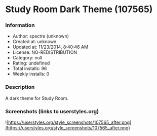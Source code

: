 # Study Room Dark Theme (107565)

### Information
- Author: spectre (unknown)
- Created at: unknown
- Updated at: 11/23/2014, 8:40:46 AM
- License: NO-REDISTRIBUTION
- Category: null
- Rating: undefined
- Total installs: 96
- Weekly installs: 0


### Description
A dark theme for Study Room.


### Screenshots (links to userstyles.org)
![https://userstyles.org/style_screenshots/107565_after.png](https://userstyles.org/style_screenshots/107565_after.png)


